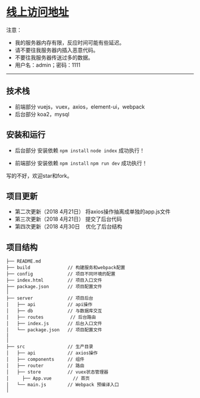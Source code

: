 # [线上访问地址](http://www.xuguobin.club/elm/index.html)

注意：

 * 我的服务器内存有限，反应时间可能有些延迟。
 * 请不要往我服务器内插入恶意代码。
 * 不要往我服务器传送过多的数据。
 * 用户名：admin；密码：1111

-------

## 技术栈

 * 前端部分
	vuejs，vuex，axios，element-ui，webpack
 * 后台部分
	koa2，mysql

## 安装和运行

 * 后台部分
	安装依赖
	```npm install``` 
	```node index``` 
	成功执行！

 * 前端部分
	安装依赖
	```npm install``` 
	```npm run dev``` 
	成功执行！

写的不好，欢迎star和fork。

## 项目更新

 * 第二次更新（2018 4月21日）
		将axios操作抽离成单独的app.js文件
 * 第三次更新（2018 4月21日）
 		提交了后台代码
 * 第四次更新（2018 4月30日
    优化了后台结构

## 项目结构

```
├── README.md           
├── build              // 构建服务和webpack配置
├── config             // 项目不同环境的配置
├── index.html         // 项目入口文件
├── package.json       // 项目配置文件
│
├── server             // 项目后台
│   ├── api            // api操作
│   ├── db             // 与数据库交互
│   ├── routes          // 后台路由
│   ├── index.js       // 后台入口文件
│   └── package.json   // 项目配置文件
|   
│
├── src                // 生产目录
│   ├── api            // axios操作
│   ├── components     // 组件 
│   ├── router         // 路由
│   ├── store          // vuex状态管理器
│	  ├── App.vue        // 首页
│   └── main.js        // Webpack 预编译入口
│     
```
